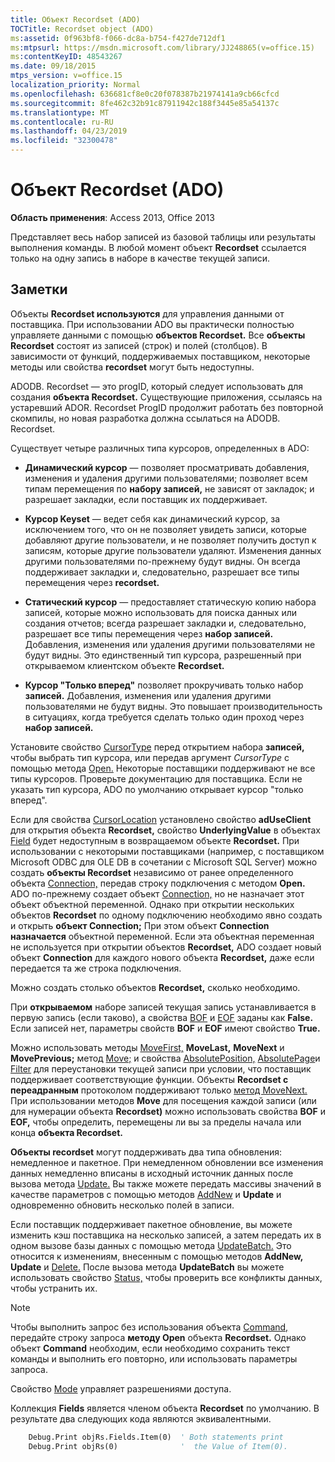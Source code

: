 ```yaml
---
title: Объект Recordset (ADO)
TOCTitle: Recordset object (ADO)
ms:assetid: 0f963bf8-f066-dc8a-b754-f427de712df1
ms:mtpsurl: https://msdn.microsoft.com/library/JJ248865(v=office.15)
ms:contentKeyID: 48543267
ms.date: 09/18/2015
mtps_version: v=office.15
localization_priority: Normal
ms.openlocfilehash: 636681cf8e0c20f078387b21974141a9cb66cfcd
ms.sourcegitcommit: 8fe462c32b91c87911942c188f3445e85a54137c
ms.translationtype: MT
ms.contentlocale: ru-RU
ms.lasthandoff: 04/23/2019
ms.locfileid: "32300478"
---
```

# <a name="recordset-object-ado"></a>Объект Recordset (ADO)

**Область применения**: Access 2013, Office 2013

Представляет весь набор записей из базовой таблицы или результаты выполнения команды. В любой момент объект **Recordset** ссылается только на одну запись в наборе в качестве текущей записи.

## <a name="remarks"></a>Заметки

Объекты **Recordset используются** для управления данными от поставщика. При использовании ADO вы практически полностью управляете данными с помощью **объектов Recordset.** Все **объекты Recordset** состоят из записей (строк) и полей (столбцов). В зависимости от функций, поддерживаемых поставщиком, некоторые методы или свойства **recordset** могут быть недоступны.

ADODB. Recordset — это progID, который следует использовать для создания **объекта Recordset.** Существующие приложения, ссылаясь на устаревший ADOR. Recordset ProgID продолжит работать без повторной скомпилы, но новая разработка должна ссылаться на ADODB. Recordset.

Существует четыре различных типа курсоров, определенных в ADO:

  - **Динамический курсор** — позволяет просматривать добавления, изменения и удаления другими пользователями; позволяет всем типам перемещения по **набору записей,** не зависят от закладок; и разрешает закладки, если поставщик их поддерживает.

  - **Курсор Keyset** — ведет себя как динамический курсор, за исключением того, что он не позволяет увидеть записи, которые добавляют другие пользователи, и не позволяет получить доступ к записям, которые другие пользователи удаляют. Изменения данных другими пользователями по-прежнему будут видны. Он всегда поддерживает закладки и, следовательно, разрешает все типы перемещения через **recordset.**

  - **Статический курсор** — предоставляет статическую копию набора записей, которые можно использовать для поиска данных или создания отчетов; всегда разрешает закладки и, следовательно, разрешает все типы перемещения через **набор записей.** Добавления, изменения или удаления другими пользователями не будут видны. Это единственный тип курсора, разрешенный при открываемом клиентском объекте **Recordset.**

  - **Курсор "Только вперед"** позволяет прокручивать только набор **записей.** Добавления, изменения или удаления другими пользователями не будут видны. Это повышает производительность в ситуациях, когда требуется сделать только один проход через **набор записей.**

Установите свойство [CursorType](cursortype-property-ado.md) перед открытием набора **записей,** чтобы выбрать тип курсора, или передав аргумент *CursorType* с помощью метода [Open.](open-method-ado-recordset.md) Некоторые поставщики поддерживают не все типы курсоров. Проверьте документацию для поставщика. Если не указать тип курсора, ADO по умолчанию открывает курсор "только вперед".

Если для свойства [CursorLocation](cursorlocation-property-ado.md) установлено свойство **adUseClient** для открытия объекта **Recordset,** свойство **UnderlyingValue** в объектах [Field](field-object-ado.md) будет недоступным в возвращаемом объекте **Recordset.** При использовании с некоторыми поставщиками (например, с поставщиком Microsoft ODBC для OLE DB в сочетании с Microsoft SQL Server) можно создать **объекты Recordset** независимо от ранее определенного объекта [Connection,](connection-object-ado.md) передав строку подключения с методом **Open.** ADO по-прежнему создает объект [Connection,](connection-object-ado.md) но не назначает этот объект объектной переменной. Однако при открытии нескольких объектов **Recordset** по одному подключению необходимо явно создать и открыть **объект Connection;** При этом объект **Connection назначается** объектной переменной. Если эта объектная переменная не используется при открытии объектов **Recordset,** ADO создает новый объект **Connection** для каждого нового объекта **Recordset,** даже если передается та же строка подключения.

Можно создать столько объектов **Recordset,** сколько необходимо.

При **открываемом** наборе записей текущая запись устанавливается в первую запись (если таково), а свойства [BOF](bof-eof-properties-ado.md) и [EOF](bof-eof-properties-ado.md) заданы как **False.** Если записей нет, параметры свойств **BOF** и **EOF** имеют свойство **True.**

Можно использовать методы [MoveFirst,](movefirst-movelast-movenext-and-moveprevious-methods-ado.md) **MoveLast,** **MoveNext** и **MovePrevious;** метод [Move;](move-method-ado.md) и свойства [AbsolutePosition,](absoluteposition-property-ado.md) [AbsolutePage](absolutepage-property-ado.md)и [Filter](filter-property-ado.md) для переустановки текущей записи при условии, что поставщик поддерживает соответствующие функции. Объекты **Recordset с переадранным** протоколом поддерживают только [метод MoveNext.](movefirst-movelast-movenext-and-moveprevious-methods-ado.md) При использовании методов **Move** для посещения каждой записи (или для нумерации объекта **Recordset)** можно использовать свойства **BOF** и **EOF,** чтобы определить, перемещены ли вы за пределы начала или конца **объекта Recordset.**

**Объекты recordset** могут поддерживать два типа обновления: немедленное и пакетное. При немедленном обновлении все изменения данных немедленно вписаны в исходный источник данных после вызова метода [Update.](update-method-ado.md) Вы также можете передать массивы значений в качестве параметров с помощью методов [AddNew](addnew-method-ado.md) и **Update** и одновременно обновить несколько полей в записи.

Если поставщик поддерживает пакетное обновление, вы можете изменить кэш поставщика на несколько записей, а затем передать их в одном вызове базы данных с помощью метода [UpdateBatch.](updatebatch-method-ado.md) Это относится к изменениям, внесенным с помощью методов **AddNew,** **Update** и [Delete.](delete-method-ado-recordset.md) После вызова метода **UpdateBatch** вы можете использовать свойство [Status,](status-property-ado-recordset.md) чтобы проверить все конфликты данных, чтобы устранить их.

> [!NOTE]
> Чтобы выполнить запрос без использования объекта [Command,](command-object-ado.md) передайте строку запроса **методу Open** объекта **Recordset.** Однако объект **Command** необходим, если необходимо сохранить текст команды и выполнить его повторно, или использовать параметры запроса.

Свойство [Mode](mode-property-ado.md) управляет разрешениями доступа.

Коллекция **Fields** является членом объекта **Recordset** по умолчанию. В результате два следующих кода являются эквивалентными.

```vb
    Debug.Print objRs.Fields.Item(0)  ' Both statements print 
    Debug.Print objRs(0)              '  the Value of Item(0).
```
